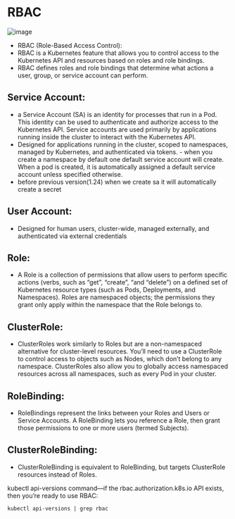 # RBAC
![image](https://github.com/prathapaparna/Kubernetes-techcloudifyme/assets/99127429/c3109c18-cebc-4b0f-9cdc-da367b69f090)

- RBAC (Role-Based Access Control):
- RBAC is a Kubernetes feature that allows you to control access to the Kubernetes API and resources based on roles and role bindings. 
- RBAC defines roles and role bindings that determine what actions a user, group, or service account can perform.


## Service Account:
- a Service Account (SA) is an identity for processes that run in a Pod. This identity can be used to authenticate and authorize access to the Kubernetes API. Service accounts are used primarily by applications running inside the cluster to interact with the Kubernetes API.
- Designed for applications running in the cluster, scoped to namespaces, managed by Kubernetes, and authenticated via tokens. - when you create a namespace by default one default service account will create. When a pod is created, it is automatically assigned a default service account unless specified otherwise.
- before previous version(1.24) when we create sa it will automatically create a secret
## User Account:
- Designed for human users, cluster-wide, managed externally, and authenticated via external credentials

## Role: 
- A Role is a collection of permissions that allow users to perform specific actions (verbs, such as “get”, “create”, “and “delete”) on a defined set of Kubernetes resource types (such as Pods, Deployments, and Namespaces). Roles are namespaced objects; the permissions they grant only apply within the namespace that the Role belongs to.
## ClusterRole: 
- ClusterRoles work similarly to Roles but are a non-namespaced alternative for cluster-level resources. You’ll need to use a ClusterRole to control access to objects such as Nodes, which don’t belong to any namespace. ClusterRoles also allow you to globally access namespaced resources across all namespaces, such as every Pod in your cluster.
## RoleBinding: 
- RoleBindings represent the links between your Roles and Users or Service Accounts. A RoleBinding lets you reference a Role, then grant those permissions to one or more users (termed Subjects).
## ClusterRoleBinding: 
- ClusterRoleBinding is equivalent to RoleBinding, but targets ClusterRole resources instead of Roles.
 
kubectl api-versions command—if the rbac.authorization.k8s.io API exists, then you’re ready to use RBAC:
```
kubectl api-versions | grep rbac
```
